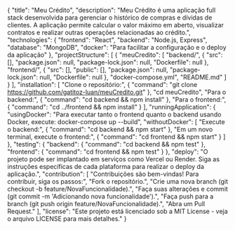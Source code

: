 {
  "title": "Meu Crédito",
  "description": "Meu Crédito é uma aplicação full stack desenvolvida para gerenciar o histórico de compras e dívidas de clientes. A aplicação permite calcular o valor máximo em aberto, visualizar contratos e realizar outras operações relacionadas ao crédito.",
  "technologies": {
    "frontend": "React",
    "backend": "Node.js, Express",
    "database": "MongoDB",
    "docker": "Para facilitar a configuração e o deploy da aplicação"
  },
  "projectStructure": [
    {
      "meuCredito": [
        "backend/",
        {
          "src": [],
          "package.json": null,
          "package-lock.json": null,
          "Dockerfile": null
        },
        "frontend/",
        {
          "src": [],
          "public": [],
          "package.json": null,
          "package-lock.json": null,
          "Dockerfile": null
        },
        "docker-compose.yml",
        "README.md"
      ]
    }
  ],
  "installation": [
    "Clone o repositório:",
    {
      "command": "git clone https://github.com/gatitoz-luan/meuCredito.git"
    },
    "cd meuCredito",
    "Para o backend:",
    {
      "command": "cd backend && npm install"
    },
    "Para o frontend:",
    {
      "command": "cd ../frontend && npm install"
    }
  ],
  "runningApplication": {
    "usingDocker": "Para executar tanto o frontend quanto o backend usando Docker, execute: docker-compose up --build",
    "withoutDocker": [
      "Execute o backend:",
      {
        "command": "cd backend && npm start"
      },
      "Em um novo terminal, execute o frontend:",
      {
        "command": "cd frontend && npm start"
      }
    ]
  },
  "testing": {
    "backend": {
      "command": "cd backend && npm test"
    },
    "frontend": {
      "command": "cd frontend && npm test"
    }
  },
  "deploy": "O projeto pode ser implantado em serviços como Vercel ou Render. Siga as instruções específicas de cada plataforma para realizar o deploy da aplicação.",
  "contribution": [
    "Contribuições são bem-vindas! Para contribuir, siga os passos:",
    "Fork o repositório.",
    "Crie uma nova branch (git checkout -b feature/NovaFuncionalidade).",
    "Faça suas alterações e commit (git commit -m 'Adicionando nova funcionalidade').",
    "Faça push para a branch (git push origin feature/NovaFuncionalidade).",
    "Abra um Pull Request."
  ],
  "license": "Este projeto está licenciado sob a MIT License - veja o arquivo LICENSE para mais detalhes."
}
